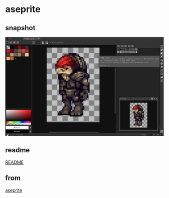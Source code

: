 # aseprite 

## snapshot 
![](docs/aseprite.png)

## readme 
[README](ASEPRITE_README.md)

## from 
[aseprite](https://github.com/aseprite/aseprite)
